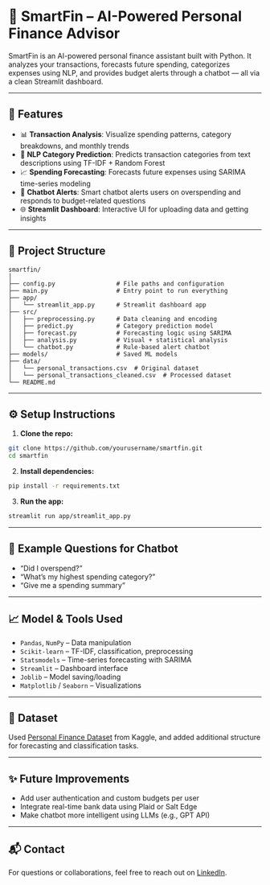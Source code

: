 # 🧠 SmartFin – AI-Powered Personal Finance Advisor

SmartFin is an AI-powered personal finance assistant built with Python. It analyzes your transactions, forecasts future spending, categorizes expenses using NLP, and provides budget alerts through a chatbot — all via a clean Streamlit dashboard.

---

## 🚀 Features

* 📊 **Transaction Analysis**: Visualize spending patterns, category breakdowns, and monthly trends
* 🧠 **NLP Category Prediction**: Predicts transaction categories from text descriptions using TF-IDF + Random Forest
* 📈 **Spending Forecasting**: Forecasts future expenses using SARIMA time-series modeling
* 🤖 **Chatbot Alerts**: Smart chatbot alerts users on overspending and responds to budget-related questions
* 🌐 **Streamlit Dashboard**: Interactive UI for uploading data and getting insights

---

## 📂 Project Structure

```
smartfin/
│
├── config.py                 # File paths and configuration
├── main.py                   # Entry point to run everything
├── app/
│   └── streamlit_app.py      # Streamlit dashboard app
├── src/
│   ├── preprocessing.py      # Data cleaning and encoding
│   ├── predict.py            # Category prediction model
│   ├── forecast.py           # Forecasting logic using SARIMA
│   ├── analysis.py           # Visual + statistical analysis
│   └── chatbot.py            # Rule-based alert chatbot
├── models/                   # Saved ML models
├── data/
│   └── personal_transactions.csv  # Original dataset
│   └── personal_transactions_cleaned.csv  # Processed dataset
└── README.md
```

---

## ⚙️ Setup Instructions

1. **Clone the repo:**

```bash
git clone https://github.com/yourusername/smartfin.git
cd smartfin
```

2. **Install dependencies:**

```bash
pip install -r requirements.txt
```

3. **Run the app:**

```bash
streamlit run app/streamlit_app.py
```

---

## 🧪 Example Questions for Chatbot

* “Did I overspend?”
* “What’s my highest spending category?”
* “Give me a spending summary”

---

## 📈 Model & Tools Used

* `Pandas`, `NumPy` – Data manipulation
* `Scikit-learn` – TF-IDF, classification, preprocessing
* `Statsmodels` – Time-series forecasting with SARIMA
* `Streamlit` – Dashboard interface
* `Joblib` – Model saving/loading
* `Matplotlib` / `Seaborn` – Visualizations

---

## 📌 Dataset

Used [Personal Finance Dataset](https://www.kaggle.com/datasets/bukolafatunde/personal-finance) from Kaggle, and added additional structure for forecasting and classification tasks.

---

## ✨ Future Improvements

* Add user authentication and custom budgets per user
* Integrate real-time bank data using Plaid or Salt Edge
* Make chatbot more intelligent using LLMs (e.g., GPT API)

---

## 📬 Contact

For questions or collaborations, feel free to reach out on [LinkedIn](https://www.linkedin.com/in/youssef-elzahar/).
